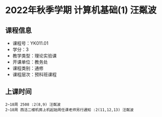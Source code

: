 # 2022年秋季学期 计算机基础(1) 汪粼波






## 课程信息

- 课程号：YK011.01
- 学分：3
- 教学类型：理论实验课
- 开课单位：教务处
- 课程类别：通修
- 课程层次：预科班课程

## 上课时间

```
2~18周 2508 :2(8,9) 汪粼波
2~18周 西活二楼机房上机起始周任课老师另行通知 :2(11,12,13) 汪粼波
```

